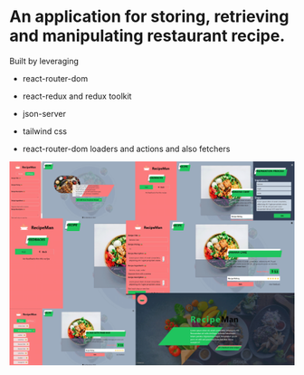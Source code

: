 # An application for storing, retrieving and manipulating restaurant recipe.

Built by leveraging 
- react-router-dom
- react-redux and redux toolkit
- json-server
- tailwind css

- react-router-dom loaders and actions and also fetchers

![alt text](data/img/ui-image.png)